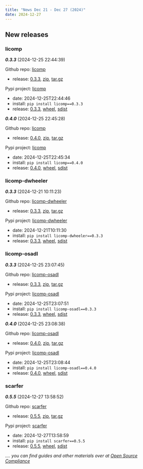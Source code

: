 ```yaml
---
title: "News Dec 21 - Dec 27 (2024)"
date: 2024-12-27
---
```


## New releases

### licomp

***0.3.3*** (2024-12-25 22:44:39)

Github repo: [licomp](https://github.com/hesa/licomp)
 * release: [0.3.3](https://github.com/hesa/licomp/releases/tag/0.3.3), [zip](https://github.com/hesa/licomp/archive/refs/tags/0.3.3.zip), [tar.gz](https://github.com/hesa/licomp/archive/refs/tags/0.3.3.tar.gz) 

Pypi project: [licomp](https://pypi.org/project/licomp/)
 * date: 2024-12-25T22:44:46
 * install: `pip install licomp==0.3.3`
* release: [0.3.3](https://pypi.org/project/licomp/0.3.3/), [wheel](https://files.pythonhosted.org/packages/d4/af/fc0f998fa8aedc92e5e500b8a97ebc040734cee3b73a29c16e3f86796c16/licomp-0.3.3-py2.py3-none-any.whl), [sdist](https://files.pythonhosted.org/packages/94/08/362347fa4eb41d949b925370c7f31a6f4aa58d71b7d4bc2b63e8f540f126/licomp-0.3.3.tar.gz)


***0.4.0*** (2024-12-25 22:45:28)

Github repo: [licomp](https://github.com/hesa/licomp)
 * release: [0.4.0](https://github.com/hesa/licomp/releases/tag/0.4.0), [zip](https://github.com/hesa/licomp/archive/refs/tags/0.4.0.zip), [tar.gz](https://github.com/hesa/licomp/archive/refs/tags/0.4.0.tar.gz) 

Pypi project: [licomp](https://pypi.org/project/licomp/)
 * date: 2024-12-25T22:45:34
 * install: `pip install licomp==0.4.0`
* release: [0.4.0](https://pypi.org/project/licomp/0.4.0/), [wheel](https://files.pythonhosted.org/packages/91/32/1dd5e2e496998e5d2d4216a3917eec804df5e2b7c03c5d570b25e72a2714/licomp-0.4.0-py2.py3-none-any.whl), [sdist](https://files.pythonhosted.org/packages/d6/3f/79a252057a2f6c8fb14a0b33a0d31fa08d5661969218b4d935fc18fb83ca/licomp-0.4.0.tar.gz)


### licomp-dwheeler

***0.3.3*** (2024-12-21 10:11:23)

Github repo: [licomp-dwheeler](https://github.com/hesa/licomp-dwheeler)
 * release: [0.3.3](https://github.com/hesa/licomp-dwheeler/releases/tag/0.3.3), [zip](https://github.com/hesa/licomp-dwheeler/archive/refs/tags/0.3.3.zip), [tar.gz](https://github.com/hesa/licomp-dwheeler/archive/refs/tags/0.3.3.tar.gz) 

Pypi project: [licomp-dwheeler](https://pypi.org/project/licomp-dwheeler/)
 * date: 2024-12-21T10:11:30
 * install: `pip install licomp-dwheeler==0.3.3`
* release: [0.3.3](https://pypi.org/project/licomp-dwheeler/0.3.3/), [wheel](https://files.pythonhosted.org/packages/24/72/a0515a5e8c6f3d54078b380e0fe28c438b786b2457638833379a80a1df60/licomp_dwheeler-0.3.3-py2.py3-none-any.whl), [sdist](https://files.pythonhosted.org/packages/8b/3d/09832afabfe95a2002af48551c8951fcc21855e1e6a64ad66508e8c021fa/licomp_dwheeler-0.3.3.tar.gz)


### licomp-osadl

***0.3.3*** (2024-12-25 23:07:45)

Github repo: [licomp-osadl](https://github.com/hesa/licomp-osadl)
 * release: [0.3.3](https://github.com/hesa/licomp-osadl/releases/tag/0.3.3), [zip](https://github.com/hesa/licomp-osadl/archive/refs/tags/0.3.3.zip), [tar.gz](https://github.com/hesa/licomp-osadl/archive/refs/tags/0.3.3.tar.gz) 

Pypi project: [licomp-osadl](https://pypi.org/project/licomp-osadl/)
 * date: 2024-12-25T23:07:51
 * install: `pip install licomp-osadl==0.3.3`
* release: [0.3.3](https://pypi.org/project/licomp-osadl/0.3.3/), [wheel](https://files.pythonhosted.org/packages/3e/36/f755bff5844ac2ed8d1730e4e6c38c74b6b3ae29ff004814c62b0781259e/licomp_osadl-0.3.3-py2.py3-none-any.whl), [sdist](https://files.pythonhosted.org/packages/63/c1/7e4da3eb878d2505e803cbcec9559cc398d783669bb0dc2d68410f483266/licomp_osadl-0.3.3.tar.gz)


***0.4.0*** (2024-12-25 23:08:38)

Github repo: [licomp-osadl](https://github.com/hesa/licomp-osadl)
 * release: [0.4.0](https://github.com/hesa/licomp-osadl/releases/tag/0.4.0), [zip](https://github.com/hesa/licomp-osadl/archive/refs/tags/0.4.0.zip), [tar.gz](https://github.com/hesa/licomp-osadl/archive/refs/tags/0.4.0.tar.gz) 

Pypi project: [licomp-osadl](https://pypi.org/project/licomp-osadl/)
 * date: 2024-12-25T23:08:44
 * install: `pip install licomp-osadl==0.4.0`
* release: [0.4.0](https://pypi.org/project/licomp-osadl/0.4.0/), [wheel](https://files.pythonhosted.org/packages/6b/9a/4e9cefdcfa6cc6e74a0bdfe7631f2f30c6667b21ffe41d11551e7f26c645/licomp_osadl-0.4.0-py2.py3-none-any.whl), [sdist](https://files.pythonhosted.org/packages/05/63/144f99690a220c1e28c040ddeb3e2075f9e23ba628ea7002021ee80ca471/licomp_osadl-0.4.0.tar.gz)


### scarfer

***0.5.5*** (2024-12-27 13:58:52)

Github repo: [scarfer](https://github.com/hesa/scarfer)
 * release: [0.5.5](https://github.com/hesa/scarfer/releases/tag/0.5.5), [zip](https://github.com/hesa/scarfer/archive/refs/tags/0.5.5.zip), [tar.gz](https://github.com/hesa/scarfer/archive/refs/tags/0.5.5.tar.gz) 

Pypi project: [scarfer](https://pypi.org/project/scarfer/)
 * date: 2024-12-27T13:58:59
 * install: `pip install scarfer==0.5.5`
* release: [0.5.5](https://pypi.org/project/scarfer/0.5.5/), [wheel](https://files.pythonhosted.org/packages/5a/11/0b29160557d998d77b90b62da2a72094ad1ffdd4341655ba77866aca51df/scarfer-0.5.5-py2.py3-none-any.whl), [sdist](https://files.pythonhosted.org/packages/e5/6d/f15d82994e5fa10b1e6ae0ccfac42942512096f059089d091db98e5ece52/scarfer-0.5.5.tar.gz)


*.... you can find guides and other materials over at [Open Source Compliance](https://opensource-compliance.com/)*
